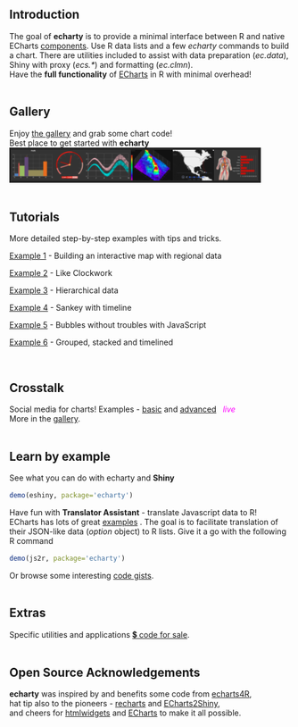 
## Introduction

The goal of **echarty** is to provide a minimal interface between R and native ECharts [components](https://echarts.apache.org/en/option.html).
Use R data lists and a few _echarty_ commands to build a chart. There are utilities included to assist with data preparation (*ec.data*), Shiny with proxy (*ecs.\**) and formatting (*ec.clmn*).  
Have the **full functionality** of [ECharts](https://echarts.apache.org/examples/en/index.html) in R with minimal overhead!   
<br/>  
<!-- 
Building complex charts as data structures is a powerful concept, also simple and easy to use.  As decribed in [this paper](https://doi.org/10.1016/j.visinf.2018.04.011), library ECharts' foundation lays on the "*user-configurable declarative object* **option**". [Option](https://echarts.apache.org/en/option.html) is JSON-like data.  
-->

## Gallery
Enjoy [the gallery](gallery.html) and grab some chart code!  
Best place to get started with **echarty** 
[![](img/echarty.gallery.png)](gallery.html)
<br /><br />

## Tutorials
More detailed step-by-step examples with tips and tricks.

[Example 1](uc1.md) - Building an interactive map with regional data

[Example 2](uc2.md) - Like Clockwork

[Example 3](uc3.html) - Hierarchical data

[Example 4](uc4.html) - Sankey with timeline

[Example 5](uc5.html) - Bubbles without troubles with JavaScript 

[Example 6](uc6.html) - Grouped, stacked and timelined
<br />

<br/> 

## Crosstalk 
Social media for charts!  Examples - [basic](https://rpubs.com/echarty/crosstalk) and [advanced](https://rpubs.com/echarty/crossmap) &nbsp; <span style="color:magenta">*live*</span>  
More in the [gallery](gallery.md#crosstalk-2d).
<br />
<br/>

## Learn by example
See what you can do with echarty and **Shiny**
```r
demo(eshiny, package='echarty')
```
Have fun with **Translator Assistant**  - translate Javascript data to R! 
&nbsp; ECharts has lots of great [examples](https://echarts.apache.org/examples/en/)
. The goal is to facilitate translation of their JSON-like data (*option* object) to R lists. Give it a go with the following R command
```r
demo(js2r, package='echarty')
```
Or browse some interesting <a href='https://gist.github.com/helgasoft'>code gists</a>.
<br/>
<br/>

## Extras
Specific utilities and applications [💲 code for sale](extras.md).
<br/>
<br/>
## Open Source Acknowledgements
 **echarty** was inspired by and benefits some code from [echarts4R](https://github.com/JohnCoene/echarts4r),  
 hat tip also to the pioneers - [recharts](https://github.com/yihui/recharts) and [ECharts2Shiny](https://github.com/XD-DENG/ECharts2Shiny),  
 and cheers for [htmlwidgets](https://github.com/ramnathv/htmlwidgets/) and [ECharts](https://echarts.apache.org/en/) to make it all possible.  
 <br/>
<br/>


